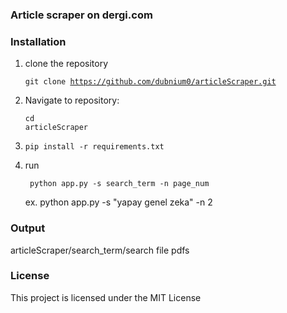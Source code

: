 ### Article scraper on dergi.com
### Installation 

1. clone the repository <pre><code>git clone https://github.com/dubnium0/articleScraper.git</code></pre>
2. Navigate to repository: <pre><code>cd articleScraper</code></pre>
3. <pre><code>pip install -r requirements.txt</code></pre>
4. run <pre><code> python app.py -s search_term -n page_num </code></pre>
    ex. python app.py -s "yapay genel zeka" -n 2
### Output 
articleScraper/search_term/search file pdfs

### License
This project is licensed under the MIT License
  
